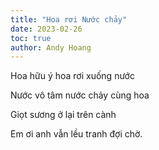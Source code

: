 ```yaml
---
title: "Hoa rơi Nước chảy"
date: 2023-02-26
toc: true
author: Andy Hoang
---
```


Hoa hữu ý hoa rơi xuống nước

Nước vô tâm nước chảy cùng hoa

Giọt sương ở lại trên cành

Em ơi anh vẫn lều tranh đợi chờ.
